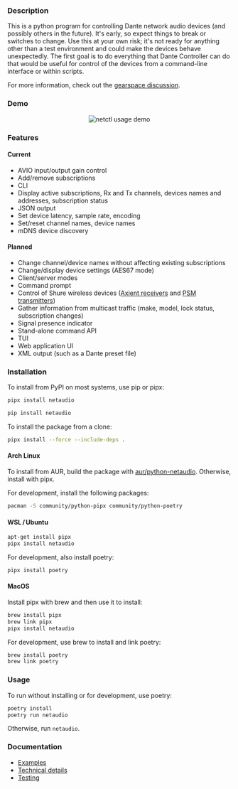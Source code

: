 
### Description

This is a python program for controlling Dante network audio devices (and
possibly others in the future).  It's early, so expect things to break or
switches to change.  Use this at your own risk; it's not ready for anything
other than a test environment and could make the devices behave unexpectedly.
The first goal is to do everything that Dante Controller can do that would be
useful for control of the devices from a command-line interface or within
scripts.

For more information, check out the [gearspace discussion](https://gearspace.com/board/music-computers/1221989-dante-routing-without-dante-controller-possible.html).

### Demo

<p align="center"><img src="https://github.com/chris-ritsen/network-audio-controller/blob/master/demo/demo.gif?raw=true" alt="netctl usage demo" title="netctl usage demo"/></p>

### Features

#### Current

- AVIO input/output gain control
- Add/remove subscriptions
- CLI
- Display active subscriptions, Rx and Tx channels, devices names and
  addresses, subscription status
- JSON output
- Set device latency, sample rate, encoding
- Set/reset channel names, device names
- mDNS device discovery

#### Planned

- Change channel/device names without affecting existing subscriptions
- Change/display device settings (AES67 mode)
- Client/server modes
- Command prompt
- Control of Shure wireless devices ([Axient
  receivers](https://pubs.shure.com/view/command-strings/AD4/en-US.pdf) and
  [PSM
  transmitters](https://pubs.shure.com/view/command-strings/PSM1000/en-US.pdf))
- Gather information from multicast traffic (make, model, lock status,
  subscription changes)
- Signal presence indicator
- Stand-alone command API
- TUI
- Web application UI
- XML output (such as a Dante preset file)

### Installation

To install from PyPI on most systems, use pip or pipx:

```bash
pipx install netaudio
```

```bash
pip install netaudio
```

To install the package from a clone:
```bash
pipx install --force --include-deps .
```

#### Arch Linux

To install from AUR, build the package with
[aur/python-netaudio](https://aur.archlinux.org/packages/python-netaudio).
Otherwise, install with pipx.

For development, install the following packages:

```bash
pacman -S community/python-pipx community/python-poetry
```

#### WSL / Ubuntu
```bash
apt-get install pipx
pipx install netaudio
```

For development, also install poetry:

```bash
pipx install poetry
```

#### MacOS

Install pipx with brew and then use it to install:

```bash
brew install pipx
brew link pipx
pipx install netaudio
```

For development, use brew to install and link poetry:

```bash
brew install poetry
brew link poetry
```

### Usage

To run without installing or for development, use poetry:

```bash
poetry install
poetry run netaudio
```

Otherwise, run `netaudio`.

### Documentation

- [Examples](https://github.com/chris-ritsen/network-audio-controller/wiki/Examples)
- [Technical details](https://github.com/chris-ritsen/network-audio-controller/wiki/Technical-details)
- [Testing](https://github.com/chris-ritsen/network-audio-controller/wiki/Testing)
